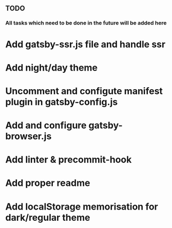 ## TODO

### All tasks which need to be done in the future will be added here

# Add gatsby-ssr.js file and handle ssr

# Add night/day theme

# Uncomment and configute manifest plugin in gatsby-config.js

# Add and configure gatsby-browser.js

# Add linter & precommit-hook

# Add proper readme

# Add localStorage memorisation for dark/regular theme
